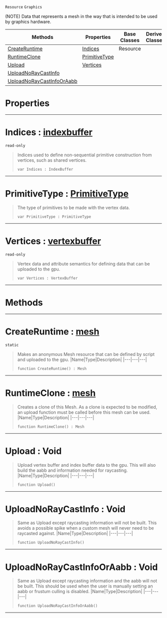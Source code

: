  `Resource` `Graphics`



(NOTE) Data that represents a mesh in the way that is intended to be used by graphics hardware.

|Methods|Properties|Base Classes|Derived Classes|
|---|---|---|---|
|[ CreateRuntime](mesh.md#createruntime-zilch-engin)|[ Indices](mesh.md#indices-zilch-engine-docu)|Resource| |
|[ RuntimeClone](mesh.md#runtimeclone-zilch-engine)|[ PrimitiveType](mesh.md#primitivetype-zilch-engin)| | |
|[ Upload](mesh.md#upload-void)|[ Vertices](mesh.md#vertices-zilch-engine-doc)| | |
|[ UploadNoRayCastInfo](mesh.md#uploadnoraycastinfo-void)| | | |
|[ UploadNoRayCastInfoOrAabb](mesh.md#uploadnoraycastinfooraab)| | | |


 #  Properties


---  
 #  Indices : [indexbuffer](indexbuffer.md)

 `read-only`

> Indices used to define non-sequential primitive construction from vertices, such as shared vertices.
> ``` lang=cpp, name=Nada
> var Indices : IndexBuffer


---  
 #  PrimitiveType : [PrimitiveType](../enum_reference.md#primitivetype)

> The type of primitives to be made with the vertex data.
> ``` lang=cpp, name=Nada
> var PrimitiveType : PrimitiveType


---  
 #  Vertices : [vertexbuffer](vertexbuffer.md)

 `read-only`

> Vertex data and attribute semantics for defining data that can be uploaded to the gpu.
> ``` lang=cpp, name=Nada
> var Vertices : VertexBuffer


---  
 #  Methods


---  
 #  CreateRuntime : [mesh](mesh.md)

 `static`

> Makes an anonymous Mesh resource that can be defined by script and uploaded to the gpu.
> |Name|Type|Description|
> |---|---|---|
> ``` lang=cpp, name=Nada
> function CreateRuntime() : Mesh
> ``` 


---  
 #  RuntimeClone : [mesh](mesh.md)

> Creates a clone of this Mesh. As a clone is expected to be modified, an upload function must be called before this mesh can be used.
> |Name|Type|Description|
> |---|---|---|
> ``` lang=cpp, name=Nada
> function RuntimeClone() : Mesh
> ``` 


---  
 #  Upload : Void

> Upload vertex buffer and index buffer data to the gpu. This will also build the aabb and information needed for raycasting.
> |Name|Type|Description|
> |---|---|---|
> ``` lang=cpp, name=Nada
> function Upload()
> ``` 


---  
 #  UploadNoRayCastInfo : Void

> Same as Upload except raycasting information will not be built. This avoids a possible spike when a custom mesh will never need to be raycasted against.
> |Name|Type|Description|
> |---|---|---|
> ``` lang=cpp, name=Nada
> function UploadNoRayCastInfo()
> ``` 


---  
 #  UploadNoRayCastInfoOrAabb : Void

> Same as Upload except raycasting information and the aabb will not be built. This should be used when the user is manually setting an aabb or frustum culling is disabled.
> |Name|Type|Description|
> |---|---|---|
> ``` lang=cpp, name=Nada
> function UploadNoRayCastInfoOrAabb()
> ``` 


---  
 

 